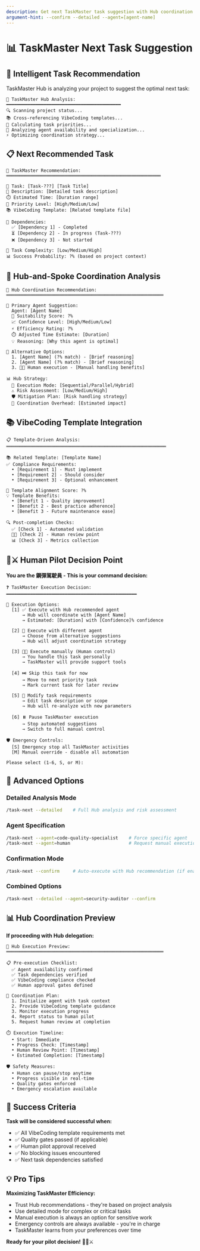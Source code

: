 ```yaml
---
description: Get next TaskMaster task suggestion with Hub coordination and human confirmation
argument-hint: --confirm --detailed --agent=[agent-name]
---
```


# 📊 TaskMaster Next Task Suggestion

## 🎯 Intelligent Task Recommendation

TaskMaster Hub is analyzing your project to suggest the optimal next task:

```
🤖 TaskMaster Hub Analysis:
━━━━━━━━━━━━━━━━━━━━━━━━━━━━━━━━━━━━━━━━━━━
🔍 Scanning project status...
📚 Cross-referencing VibeCoding templates...
🎯 Calculating task priorities...
🤖 Analyzing agent availability and specialization...
⚡ Optimizing coordination strategy...
```

## 📋 Next Recommended Task

```
🎯 TaskMaster Recommendation:
══════════════════════════════════════════════════════════

📝 Task: [Task-???] [Task Title]
📖 Description: [Detailed task description]
⏱️ Estimated Time: [Duration range]
🎯 Priority Level: [High/Medium/Low]
📚 VibeCoding Template: [Related template file]

🔗 Dependencies:
  ✅ [Dependency 1] - Completed
  ⏳ [Dependency 2] - In progress (Task-???)
  ❌ [Dependency 3] - Not started

🎯 Task Complexity: [Low/Medium/High]
📊 Success Probability: ?% (based on project context)
```

## 🤖 Hub-and-Spoke Coordination Analysis

```
🎯 Hub Coordination Recommendation:
═══════════════════════════════════════════════════════════

🤖 Primary Agent Suggestion:
  Agent: [Agent Name]
  🎯 Suitability Score: ?%
  📈 Confidence Level: [High/Medium/Low]
  ⚡ Efficiency Rating: ?%
  ⏱️ Adjusted Time Estimate: [Duration]
  💡 Reasoning: [Why this agent is optimal]

🔄 Alternative Options:
  1. [Agent Name] (?% match) - [Brief reasoning]
  2. [Agent Name] (?% match) - [Brief reasoning]
  3. 👨‍💻 Human execution - [Manual handling benefits]

📊 Hub Strategy:
  🎯 Execution Mode: [Sequential/Parallel/Hybrid]
  ⚠️ Risk Assessment: [Low/Medium/High]
  🛡️ Mitigation Plan: [Risk handling strategy]
  👥 Coordination Overhead: [Estimated impact]
```

## 📚 VibeCoding Template Integration

```
📋 Template-Driven Analysis:
════════════════════════════════════════════════════════════

📚 Related Template: [Template Name]
✅ Compliance Requirements:
  • [Requirement 1] - Must implement
  • [Requirement 2] - Should consider
  • [Requirement 3] - Optional enhancement

🎯 Template Alignment Score: ?%
💡 Template Benefits:
  • [Benefit 1 - Quality improvement]
  • [Benefit 2 - Best practice adherence]
  • [Benefit 3 - Future maintenance ease]

🔍 Post-completion Checks:
  ✅ [Check 1] - Automated validation
  👨‍💻 [Check 2] - Human review point
  📊 [Check 3] - Metrics collection
```

## 🤖⚔️ Human Pilot Decision Point

**You are the 鋼彈駕駛員 - This is your command decision:**

```
❓ TaskMaster Execution Decision:
━━━━━━━━━━━━━━━━━━━━━━━━━━━━━━━━━━━━━━━━━━━━━━━━━

🚀 Execution Options:
  [1] ✅ Execute with Hub recommended agent
      → Hub will coordinate with [Agent Name]
      → Estimated: [Duration] with [Confidence]% confidence

  [2] 🔧 Execute with different agent
      → Choose from alternative suggestions
      → Hub will adjust coordination strategy

  [3] 👨‍💻 Execute manually (Human control)
      → You handle this task personally
      → TaskMaster will provide support tools

  [4] ⏭️ Skip this task for now
      → Move to next priority task
      → Mark current task for later review

  [5] 📝 Modify task requirements
      → Edit task description or scope
      → Hub will re-analyze with new parameters

  [6] ⏸️ Pause TaskMaster execution
      → Stop automated suggestions
      → Switch to full manual control

🛡️ Emergency Controls:
  [S] Emergency stop all TaskMaster activities
  [M] Manual override - disable all automation

Please select (1-6, S, or M):
```

## 🔧 Advanced Options

### Detailed Analysis Mode
```bash
/task-next --detailed    # Full Hub analysis and risk assessment
```

### Agent Specification
```bash
/task-next --agent=code-quality-specialist    # Force specific agent
/task-next --agent=human                      # Request manual execution
```

### Confirmation Mode
```bash
/task-next --confirm     # Auto-execute with Hub recommendation (if enabled)
```

### Combined Options
```bash
/task-next --detailed --agent=security-auditor --confirm
```

## 📊 Hub Coordination Preview

**If proceeding with Hub delegation:**

```
🎯 Hub Execution Preview:
═══════════════════════════════════════════════════════════

📋 Pre-execution Checklist:
  ✅ Agent availability confirmed
  ✅ Task dependencies verified
  ✅ VibeCoding compliance checked
  ✅ Human approval gates defined

🤖 Coordination Plan:
  1. Initialize agent with task context
  2. Provide VibeCoding template guidance
  3. Monitor execution progress
  4. Report status to human pilot
  5. Request human review at completion

⏱️ Execution Timeline:
  • Start: Immediate
  • Progress Check: [Timestamp]
  • Human Review Point: [Timestamp]
  • Estimated Completion: [Timestamp]

🛡️ Safety Measures:
  • Human can pause/stop anytime
  • Progress visible in real-time
  • Quality gates enforced
  • Emergency escalation available
```

## 🚦 Success Criteria

**Task will be considered successful when:**
- ✅ All VibeCoding template requirements met
- ✅ Quality gates passed (if applicable)
- ✅ Human pilot approval received
- ✅ No blocking issues encountered
- ✅ Next task dependencies satisfied

## 💡 Pro Tips

**Maximizing TaskMaster Efficiency:**
- Trust Hub recommendations - they're based on project analysis
- Use detailed mode for complex or critical tasks
- Manual execution is always an option for sensitive work
- Emergency controls are always available - you're in charge
- TaskMaster learns from your preferences over time

**Ready for your pilot decision!** 🚀🤖⚔️